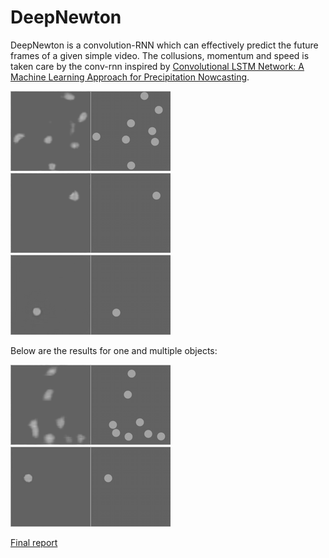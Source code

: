 # DeepNewton

DeepNewton is a convolution-RNN which can effectively predict the future frames of a given simple video.
The collusions, momentum and speed is taken care by the conv-rnn inspired by [Convolutional LSTM Network: A Machine Learning Approach for Precipitation Nowcasting](http://arxiv.org/pdf/1506.04214v2.pdf).

![Screenshot](/Python/single_predictions/future105.png)
![Screenshot](/Python/single_predictions/future305.png)
![Screenshot](/Python/predictions_200417/future100.png)

Below are the results for one and multiple objects:

![](gifs/1otzy3.gif)
![](gifs/1ou023.gif)

[Final report](https://cdn.rawgit.com/arqcenick/DeepNewton/426bdb47/A%20Final%20Report%20on%20DeepNewton_CetinCatalbas.pdf)
